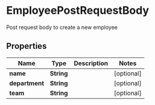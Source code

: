 

# EmployeePostRequestBody

Post request body to create a new employee
## Properties

Name | Type | Description | Notes
------------ | ------------- | ------------- | -------------
**name** | **String** |  |  [optional]
**department** | **String** |  |  [optional]
**team** | **String** |  |  [optional]



